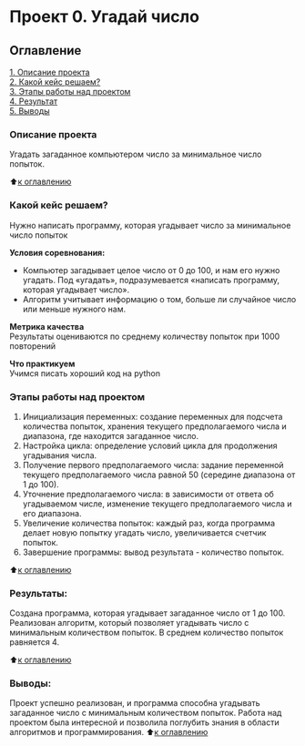 # Проект 0. Угадай число

## Оглавление  
[1. Описание проекта](.README.md#Описание-проекта)  
[2. Какой кейс решаем?](.README.md#Какой-кейс-решаем)  
[3. Этапы работы над проектом](.README.md#Этапы-работы-над-проектом)  
[4. Результат](.README.md#Результат)    
[5. Выводы](.README.md#Выводы) 

### Описание проекта    
Угадать загаданное компьютером число за минимальное число попыток.

:arrow_up:[к оглавлению](_)


### Какой кейс решаем?    
Нужно написать программу, которая угадывает число за минимальное число попыток

**Условия соревнования:**  
- Компьютер загадывает целое число от 0 до 100, и нам его нужно угадать. Под «угадать», подразумевается «написать программу, которая угадывает число».
- Алгоритм учитывает информацию о том, больше ли случайное число или меньше нужного нам.

**Метрика качества**     
Результаты оцениваются по среднему количеству попыток при 1000 повторений

**Что практикуем**     
Учимся писать хороший код на python


### Этапы работы над проектом  
1. Инициализация переменных: создание переменных для подсчета количества попыток, хранения текущего предполагаемого числа и диапазона, где находится загаданное число.
2. Настройка цикла: определение условий цикла для продолжения угадывания числа.
3. Получение первого предполагаемого числа: задание переменной текущего предполагаемого числа равной 50 (середине диапазона от 1 до 100).
4. Уточнение предполагаемого числа: в зависимости от ответа об угадываемом числе, изменение текущего предполагаемого числа и его диапазона.
5. Увеличение количества попыток: каждый раз, когда программа делает новую попытку угадать число, увеличивается счетчик попыток.
6. Завершение программы: вывод результата - количество попыток.

:arrow_up:[к оглавлению](.README.md#Оглавление)


### Результаты:  
Создана программа, которая угадывает загаданное число от 1 до 100.
Реализован алгоритм, который позволяет угадывать число с минимальным количеством попыток. В среднем количество попыток равняется 4.

:arrow_up:[к оглавлению](.README.md#Оглавление)


### Выводы:  
Проект успешно реализован, и программа способна угадывать загаданное число с минимальным количеством попыток.
Работа над проектом была интересной и позволила поглубить знания в области алгоритмов и программирования.
:arrow_up:[к оглавлению](.README.md#Оглавление)
